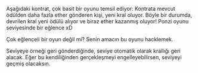 Aşağıdaki kontrat, çok basit bir oyunu temsil ediyor: Kontrata mevcut ödülden daha fazla ether gönderen kişi, yeni kral oluyor. Böyle bir durumda, devrilen kral yeni ödülü alıyor ve biraz ether kazanmış oluyor! Ponzi oyunu seviyesinde bir eğlence xD

Çok eğlenceli bir oyun değil mi? Senin amacın bu oyunu hacklemek.

Seviyeye örneği geri gönderdiğinde, seviye otomatik olarak krallığı geri alacak. Eğer bu kendiliğinden gerçekleşmeyi engelleyebilirsen, seviyeyi geçmiş olacaksın.
